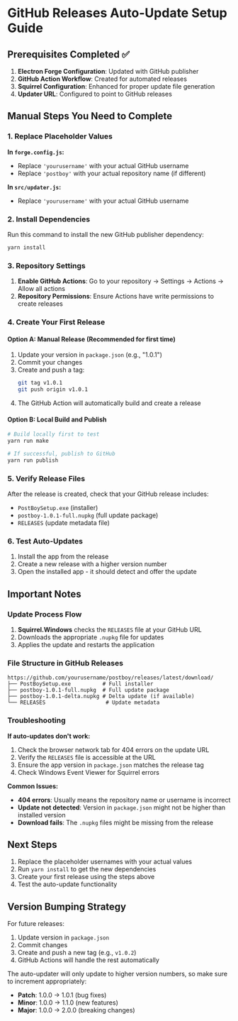 # GitHub Releases Auto-Update Setup Guide

## Prerequisites Completed ✅

1. **Electron Forge Configuration**: Updated with GitHub publisher
2. **GitHub Action Workflow**: Created for automated releases
3. **Squirrel Configuration**: Enhanced for proper update file generation
4. **Updater URL**: Configured to point to GitHub releases

## Manual Steps You Need to Complete

### 1. Replace Placeholder Values

**In `forge.config.js`:**
- Replace `'yourusername'` with your actual GitHub username
- Replace `'postboy'` with your actual repository name (if different)

**In `src/updater.js`:**
- Replace `'yourusername'` with your actual GitHub username

### 2. Install Dependencies

Run this command to install the new GitHub publisher dependency:
```bash
yarn install
```

### 3. Repository Settings

1. **Enable GitHub Actions**: Go to your repository → Settings → Actions → Allow all actions
2. **Repository Permissions**: Ensure Actions have write permissions to create releases

### 4. Create Your First Release

#### Option A: Manual Release (Recommended for first time)
1. Update your version in `package.json` (e.g., "1.0.1")
2. Commit your changes
3. Create and push a tag:
   ```bash
   git tag v1.0.1
   git push origin v1.0.1
   ```
4. The GitHub Action will automatically build and create a release

#### Option B: Local Build and Publish
```bash
# Build locally first to test
yarn run make

# If successful, publish to GitHub
yarn run publish
```

### 5. Verify Release Files

After the release is created, check that your GitHub release includes:
- `PostBoySetup.exe` (installer)
- `postboy-1.0.1-full.nupkg` (full update package)
- `RELEASES` (update metadata file)

### 6. Test Auto-Updates

1. Install the app from the release
2. Create a new release with a higher version number
3. Open the installed app - it should detect and offer the update

## Important Notes

### Update Process Flow
1. **Squirrel.Windows** checks the `RELEASES` file at your GitHub URL
2. Downloads the appropriate `.nupkg` file for updates
3. Applies the update and restarts the application

### File Structure in GitHub Releases
```
https://github.com/yourusername/postboy/releases/latest/download/
├── PostBoySetup.exe          # Full installer
├── postboy-1.0.1-full.nupkg  # Full update package
├── postboy-1.0.1-delta.nupkg # Delta update (if available)
└── RELEASES                   # Update metadata
```

### Troubleshooting

**If auto-updates don't work:**
1. Check the browser network tab for 404 errors on the update URL
2. Verify the `RELEASES` file is accessible at the URL
3. Ensure the app version in `package.json` matches the release tag
4. Check Windows Event Viewer for Squirrel errors

**Common Issues:**
- **404 errors**: Usually means the repository name or username is incorrect
- **Update not detected**: Version in `package.json` might not be higher than installed version
- **Download fails**: The `.nupkg` files might be missing from the release

## Next Steps

1. Replace the placeholder usernames with your actual values
2. Run `yarn install` to get the new dependencies
3. Create your first release using the steps above
4. Test the auto-update functionality

## Version Bumping Strategy

For future releases:
1. Update version in `package.json`
2. Commit changes
3. Create and push a new tag (e.g., `v1.0.2`)
4. GitHub Actions will handle the rest automatically

The auto-updater will only update to higher version numbers, so make sure to increment appropriately:
- **Patch**: 1.0.0 → 1.0.1 (bug fixes)
- **Minor**: 1.0.0 → 1.1.0 (new features)
- **Major**: 1.0.0 → 2.0.0 (breaking changes)
